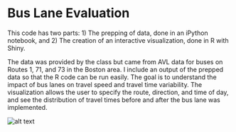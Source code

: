 # Bus Lane Evaluation
This code has two parts: 1) The prepping of data, done in an iPython notebook, and 2) The creation of an interactive visualization, done in R with Shiny.

The data was provided by the class but came from AVL data for buses on Routes 1, 71, and 73 in the Boston area. I include an output of the prepped data so that the R code can be run easily. The goal is to understand the impact of bus lanes on travel speed and travel time variability. The visualization allows the user to specify the route, direction, and time of day, and see the distribution of travel times before and after the bus lane was implemented.

![alt text](https://raw.githubusercontent.com/mrosefiss/iap2019_3/master/viz_ex/to/img.png)
